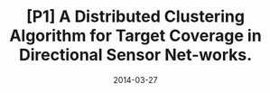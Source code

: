 ---
title: "[P1] A Distributed Clustering Algorithm for Target Coverage in Directional Sensor Net-works."
collection: publications
permalink: /publication/2014-target-coverage-APWIMOB
date: 2014-03-27
venue: 'EURASIP Journal on Wireless Communications and Networking (EURASIP)'
paperurl: 'https://ieeexplore.ieee.org/abstract/document/6920259'
link: 'https://ieeexplore.ieee.org/abstract/document/6920259'
#code: 'https://doi.org/10.7910/DVN/VUY8UI'
#github: 'https://github.com/jayrobwilliams/Peace-Agreement-Strength'
citation: 'Md. Mofijul Islam,Md Ahasanuzzaman, Md. Abdur Razzaq, Mohammad Mehedi Hassan,Atif Alamri. In Proceedings of the IEEE Asia Pacific Conference on Wireless and Mobile(APWiMob), 2014.'
---